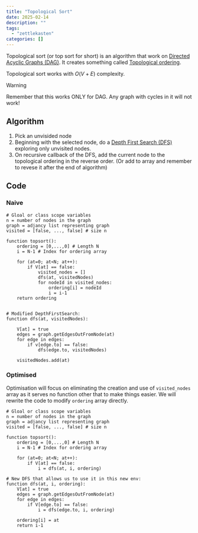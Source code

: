 ```yaml
---
title: "Topological Sort"
date: 2025-02-14
description: ""
tags: 
  - "zettlekasten"
categories: []
---
```


Topological sort (or top sort for short) is an algorithm that work on [Directed Acyclic Graphs (DAG)](Directed%20Acyclic%20Graphs%20(DAG).md). It creates something called [Topological ordering](Topological%20ordering.md).

Topological sort works with $O(V+E)$ complexity.

> [!Warning]
> Remember that this works ONLY for DAG. Any graph with cycles in it will not work!

## Algorithm
1. Pick an unvisided node
2. Beginning with the selected node, do a [Depth First Search (DFS)](Depth%20First%20Search%20(DFS).md) exploring only unvisited nodes.
3. On recursive callback of the DFS, add the current node to the topological ordering in the reverse order. (Or add to array and remember to revese it after the end of algorithm)

## Code
### Naive
```pseudo
# Gloal or class scope variables
n = number of nodes in the graph
graph = adjancy list representing graph
visited = [false, ..., false] # size n

function topsort():
	ordering = [0,...,0] # Length N
	i = N-1 # Index for ordering array

	for (at=0; at<N; at++):
		if V[at] == false:
			visited_nodes = []
			dfs(at, visitedNodes)
			for nodeId in visited_nodes:
				ordering[i] = nodeId
				i = i-1
	return ordering


# Modified DepthFirstSearch:
function dfs(at, visitedNodes):

	V[at] = true
	edges = graph.getEdgesOutFromNode(at)
	for edge in edges:
		if v[edge.to] == false:
			dfs(edge.to, visitedNodes)
	
	visitedNodes.add(at)
```

### Optimised
Optimisation will focus on eliminating the creation and use of `visited_nodes` array as it serves no function other that to make things easier. We will rewrite the code to modify `ordering` array directly.

```pseudo
# Gloal or class scope variables
n = number of nodes in the graph
graph = adjancy list representing graph
visited = [false, ..., false] # size n

function topsort():
	ordering = [0,...,0] # Length N
	i = N-1 # Index for ordering array

	for (at=0; at<N; at++):
		if V[at] == false:
			i = dfs(at, i, ordering)

# New DFS that allows us to use it in this new env:
function dfs(at, i, ordering):
	V[at] = true
	edges = graph.getEdgesOutFromNode(at)
	for edge in edges:
		if V[edge.to] == false:
			i = dfs(edge.to, i, ordering)

	ordering[i] = at
	return i-1
```
